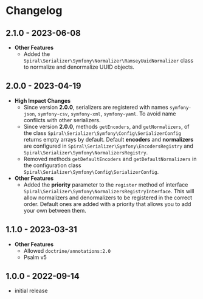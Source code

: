 # Changelog

## 2.1.0 - 2023-06-08
- **Other Features**
  - Added the `Spiral\Serializer\Symfony\Normalizer\RamseyUuidNormalizer` class to normalize and denormalize
    UUID objects.

## 2.0.0 - 2023-04-19
- **High Impact Changes**
  - Since version **2.0.0**, serializers are registered with names `symfony-json`, `symfony-csv`,
    `symfony-xml`, `symfony-yaml`. To avoid name conflicts with other serializers.
  - Since version **2.0.0**, methods `getEncoders`, and `getNormalizers`, of the class
    `Spiral\Serializer\Symfony\Config\SerializerConfig` returns empty arrays by default. Default **encoders**
    and **normalizers** are configured in `Spiral\Serializer\Symfony\EncodersRegistry` and
    `Spiral\Serializer\Symfony\NormalizersRegistry`.
  - Removed methods `getDefaultEncoders` and `getDefaultNormalizers` in the configuration class
    `Spiral\Serializer\Symfony\Config\SerializerConfig`.
- **Other Features**
  - Added the **priority** parameter to the `register` method of interface
    `Spiral\Serializer\Symfony\NormalizersRegistryInterface`. This will allow normalizers and denormalizers
    to be registered in the correct order. Default ones are added with a priority that allows you to add your own
    between them.

## 1.1.0 - 2023-03-31
- **Other Features**
  - Allowed `doctrine/annotations:2.0`
  - Psalm v5

## 1.0.0 - 2022-09-14

- initial release
